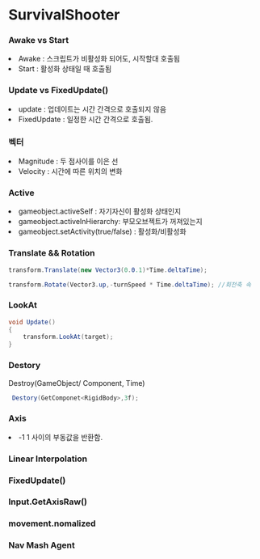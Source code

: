 # SurvivalShooter

### Awake vs Start

<li> Awake : 스크립트가 비활성화 되어도, 시작할대 호출됨
<li> Start : 활성화 상태일 때 호출됨

### Update vs FixedUpdate()
<li> update : 업데이트는 시간 간격으로 호출되지 않음
<li> FixedUpdate : 일정한 시간 간격으로 호출됨. 

### 벡터

<li> Magnitude : 두 점사이를 이은 선
<li> Velocity : 시간에 따른 위치의 변화

### Active

<li> gameobject.activeSelf : 자기자신이 활성화 상태인지
<li> gameobject.activeInHierarchy: 부모오브젝트가 꺼져있는지
<li> gameobject.setActivity(true/false) : 활성화/비활성화

### Translate && Rotation

```c#
transform.Translate(new Vector3(0.0.1)*Time.deltaTime);
```

```c#
transform.Rotate(Vector3.up,-turnSpeed * Time.deltaTime); //회전축 속
```

### LookAt

```c#
void Update()
{
    transform.LookAt(target); 
}
```

### Destory

Destroy(GameObject/ Component, Time)

```c#
 Destory(GetComponet<RigidBody>,3f);
```

### Axis
<li> -1 1 사이의 부동값을 반환함.


### Linear Interpolation

### FixedUpdate()

### Input.GetAxisRaw()

### movement.nomalized

### Nav Mash Agent